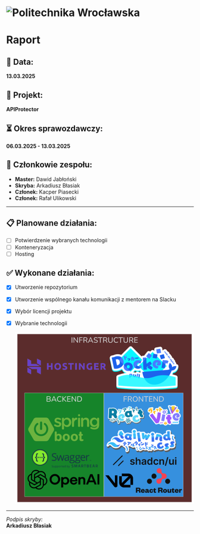 # ![Politechnika Wrocławska](https://pwr.edu.pl/themes/_system/images/logo_top_ie8.png)

# Raport

## :date: Data:

**13.03.2025**

## :pushpin: Projekt:

**APIProtector**

## :hourglass_flowing_sand: Okres sprawozdawczy:

**06.03.2025 - 13.03.2025**

## :busts_in_silhouette: Członkowie zespołu:

- **Master:** Dawid Jabłoński
- **Skryba:** Arkadiusz Błasiak
- **Członek:** Kacper Piasecki
- **Członek:** Rafał Ulikowski

---

## :clipboard: Planowane działania:

- [ ] Potwierdzenie wybranych technologii
- [ ] Konteneryzacja
- [ ] Hosting

## :white_check_mark: Wykonane działania:

- [x] Utworzenie repozytorium
- [x] Utworzenie wspólnego kanału komunikacji z mentorem na Slacku
- [x] Wybór licencji projektu
- [x] Wybranie technologii

  ![pg.png](uploads/f6a2de475dff74344404282b663a26ff/pg.png)

---

_Podpis skryby:_\
**Arkadiusz Błasiak**